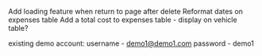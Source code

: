 Add loading feature when return to page after delete
Reformat dates on expenses table
Add a total cost to expenses table - display on vehicle table?


existing demo account:
username - demo1@demo1.com 
password - demo1
